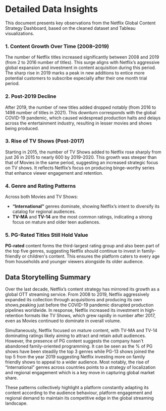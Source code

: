 # Detailed Data Insights

This document presents key observations from the Netflix Global Content Strategy Dashboard, based on the cleaned dataset and Tableau visualizations.


### 1. Content Growth Over Time (2008–2019)  
The number of Netflix titles increased significantly between 2008 and 2019 (from 2 to 2016 number of titles). 
This surge aligns with Netflix’s aggressive global expansion and investment in content acquisition during this period. 
The sharp rise in 2019 marks a peak in new additions to entice more potential customers to subscribe especially after their one month trial period.


### 2. Post-2019 Decline  
After 2019, the number of new titles added dropped notably (from 2016 to 1498 number of titles in 2021). 
This downturn corresponds with the global COVID-19 pandemic, which caused widespread production halts and delays across the entertainment industry, resulting in lesser movies and shows being produced.


### 3. Rise of TV Shows (Post-2017)  
Starting in 2015, the number of TV Shows added to Netflix rose sharply from just 26 in 2015 to nearly 600 by 2019–2020. 
This growth was steeper than that of Movies in the same period, suggesting an increased strategic focus on TV shows.
It reflects Netflix’s focus on producing binge-worthy series that enhance viewer engagement and retention.


### 4. Genre and Rating Patterns  
Across both Movies and TV Shows:
- **“International”** genres dominate, showing Netflix’s intent to diversify its catalog for regional audiences.
- **TV-MA** and **TV-14** are the most common ratings, indicating a strong focus on mature and older teen audiences.


### 5. PG-Rated Titles Still Hold Value  
**PG-rated** content forms the third-largest rating group and also been part of the top five genres, suggesting Netflix should continue to invest in family-friendly or children's content.
This ensures the platform caters to every age from households and younger viewers alongside its older audience.


## Data Storytelling Summary

Over the last decade, Netflix’s content strategy has mirrored its growth as a global OTT streaming service. 
From 2008 to 2019, Netflix aggressively expanded its collection through acquisitions and producing its own shows,peaking just before the COVID-19 pandemic disrupted production pipelines worldwide. 
In response, Netflix increased its investment in high-retention formats like TV Shows, which grew rapidly in number after 2017, even as Movies continued to dominate in overall volume.

Simultaneously, Netflix focused on mature content, with TV-MA and TV-14 dominating ratings likely aiming to attract and retain adult audiences. 
However, the presence of PG content suggests the company hasn't abandoned family-oriented programming. 
It can be seen as the % of PG shows have been steadily the top 3 genres while PG-13 shows joined the top 5 from the year 2019 suggesting Netflix investing more on family friendly shows to appeal to a wider audience.
Most notably, the rise of “International” genres across countries points to a strategy of localization and regional engagement which is a key move in capturing global market share. 

These patterns collectively highlight a platform constantly adapting its content according to the audience behaviour, platform engagement and regional demand to maintain its competitive edge in the global streaming landscape.
